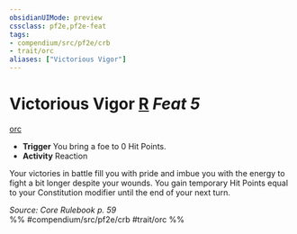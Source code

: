 ```yaml
---
obsidianUIMode: preview
cssclass: pf2e,pf2e-feat
tags:
- compendium/src/pf2e/crb
- trait/orc
aliases: ["Victorious Vigor"]
---
```

# Victorious Vigor  [R](../../Rules/core-rulebook/chapter-9-playing-the-game.md#Actions "Reaction") *Feat 5*  
[orc](../../Rules/traits/orc.md)  

- **Trigger** You bring a foe to 0 Hit Points.
- **Activity** Reaction

Your victories in battle fill you with pride and imbue you with the energy to fight a bit longer despite your wounds. You gain temporary Hit Points equal to your Constitution modifier until the end of your next turn.

*Source: Core Rulebook p. 59*  
%% #compendium/src/pf2e/crb #trait/orc %%